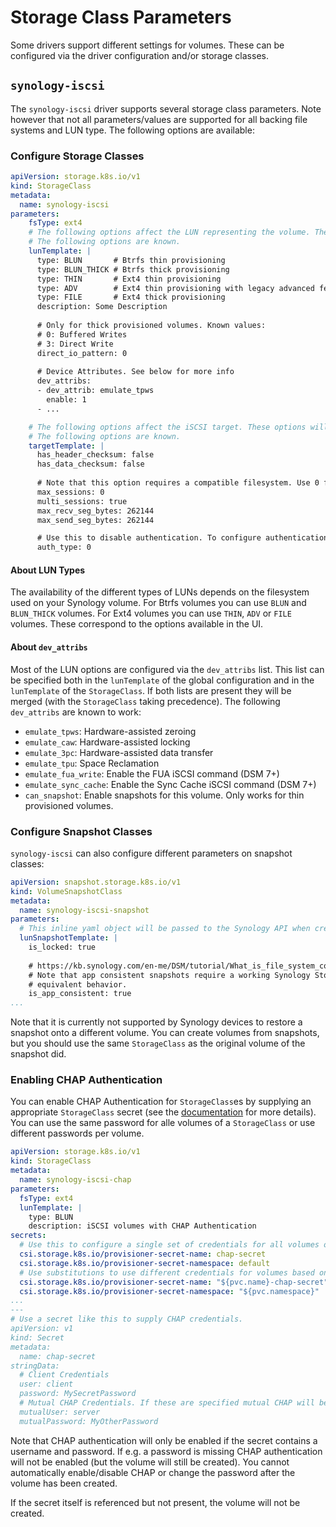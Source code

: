 # Storage Class Parameters

Some drivers support different settings for volumes. These can be configured via the driver configuration and/or storage
classes.

## `synology-iscsi`
The `synology-iscsi` driver supports several storage class parameters. Note however that not all parameters/values are
supported for all backing file systems and LUN type. The following options are available:

### Configure Storage Classes
```yaml
apiVersion: storage.k8s.io/v1
kind: StorageClass
metadata:
  name: synology-iscsi
parameters:
    fsType: ext4
    # The following options affect the LUN representing the volume. These options are passed directly to the Synology API.
    # The following options are known.
    lunTemplate: |
      type: BLUN       # Btrfs thin provisioning
      type: BLUN_THICK # Btrfs thick provisioning
      type: THIN       # Ext4 thin provisioning
      type: ADV        # Ext4 thin provisioning with legacy advanced feature set
      type: FILE       # Ext4 thick provisioning
      description: Some Description
      
      # Only for thick provisioned volumes. Known values:
      # 0: Buffered Writes
      # 3: Direct Write
      direct_io_pattern: 0
      
      # Device Attributes. See below for more info
      dev_attribs:
      - dev_attrib: emulate_tpws
        enable: 1
      - ...

    # The following options affect the iSCSI target. These options will be passed directly to the Synology API.
    # The following options are known.
    targetTemplate: |
      has_header_checksum: false
      has_data_checksum: false
      
      # Note that this option requires a compatible filesystem. Use 0 for unlimited sessions.
      max_sessions: 0
      multi_sessions: true
      max_recv_seg_bytes: 262144
      max_send_seg_bytes: 262144

      # Use this to disable authentication. To configure authentication see below
      auth_type: 0
```

#### About LUN Types
The availability of the different types of LUNs depends on the filesystem used on your Synology volume. For Btrfs volumes
you can use `BLUN` and `BLUN_THICK` volumes. For Ext4 volumes you can use `THIN`, `ADV` or `FILE` volumes. These
correspond to the options available in the UI.

#### About `dev_attribs`
Most of the LUN options are configured via the `dev_attribs` list. This list can be specified both in the `lunTemplate`
of the global configuration and in the `lunTemplate` of the `StorageClass`. If both lists are present they will be merged
(with the `StorageClass` taking precedence). The following  `dev_attribs` are known to work:

- `emulate_tpws`: Hardware-assisted zeroing
- `emulate_caw`: Hardware-assisted locking
- `emulate_3pc`: Hardware-assisted data transfer
- `emulate_tpu`: Space Reclamation
- `emulate_fua_write`: Enable the FUA iSCSI command (DSM 7+)
- `emulate_sync_cache`: Enable the Sync Cache iSCSI command (DSM 7+)
- `can_snapshot`: Enable snapshots for this volume. Only works for thin provisioned volumes.

### Configure Snapshot Classes
`synology-iscsi` can also configure different parameters on snapshot classes:

```yaml
apiVersion: snapshot.storage.k8s.io/v1
kind: VolumeSnapshotClass
metadata:
  name: synology-iscsi-snapshot
parameters:
  # This inline yaml object will be passed to the Synology API when creating the snapshot.
  lunSnapshotTemplate: |
    is_locked: true
    
    # https://kb.synology.com/en-me/DSM/tutorial/What_is_file_system_consistent_snapshot
    # Note that app consistent snapshots require a working Synology Storage Console. Otherwise both values will have
    # equivalent behavior.
    is_app_consistent: true
...
```

Note that it is currently not supported by Synology devices to restore a snapshot onto a different volume. You can
create volumes from snapshots, but you should use the same `StorageClass` as the original volume of the snapshot did. 

### Enabling CHAP Authentication
You can enable CHAP Authentication for `StorageClass`es by supplying an appropriate `StorageClass` secret (see the
[documentation](https://kubernetes-csi.github.io/docs/secrets-and-credentials-storage-class.html) for more details). You
can use the same password for alle volumes of a `StorageClass` or use different passwords per volume.

```yaml
apiVersion: storage.k8s.io/v1
kind: StorageClass
metadata:
  name: synology-iscsi-chap
parameters:
  fsType: ext4
  lunTemplate: |
    type: BLUN
    description: iSCSI volumes with CHAP Authentication
secrets:
  # Use this to configure a single set of credentials for all volumes of this StorageClass
  csi.storage.k8s.io/provisioner-secret-name: chap-secret
  csi.storage.k8s.io/provisioner-secret-namespace: default
  # Use substitutions to use different credentials for volumes based on the PVC
  csi.storage.k8s.io/provisioner-secret-name: "${pvc.name}-chap-secret"
  csi.storage.k8s.io/provisioner-secret-namespace: "${pvc.namespace}"
...
---
# Use a secret like this to supply CHAP credentials.
apiVersion: v1
kind: Secret
metadata:
  name: chap-secret
stringData:
  # Client Credentials
  user: client
  password: MySecretPassword
  # Mutual CHAP Credentials. If these are specified mutual CHAP will be enabled.
  mutualUser: server
  mutualPassword: MyOtherPassword
```

Note that CHAP authentication will only be enabled if the secret contains a username and password. If e.g. a password is
missing CHAP authentication will not be enabled (but the volume will still be created). You cannot automatically
enable/disable CHAP or change the password after the volume has been created.

If the secret itself is referenced but not present, the volume will not be created.
